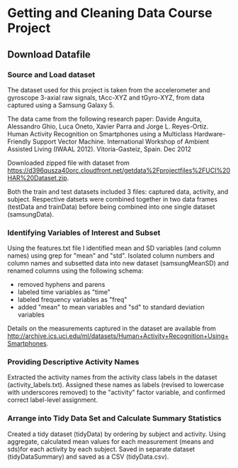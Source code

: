 # Getting and Cleaning Data Course Project
## Download Datafile

### Source and Load dataset

The dataset used for this project is taken from the accelerometer and gyroscope 3-axial raw signals,  tAcc-XYZ and tGyro-XYZ, from data captured using a Samsung Galaxy 5.

The data came from the following research paper:
 Davide Anguita, Alessandro Ghio, Luca Oneto, Xavier Parra and Jorge L. Reyes-Ortiz. Human Activity Recognition on Smartphones using a Multiclass Hardware-Friendly Support Vector Machine. International Workshop of Ambient Assisted Living (IWAAL 2012). Vitoria-Gasteiz, Spain. Dec 2012

Downloaded zipped file with dataset from https://d396qusza40orc.cloudfront.net/getdata%2Fprojectfiles%2FUCI%20HAR%20Dataset.zip.

Both the train and test datasets included 3 files: captured data, activity, and subject. Respective datsets were combined together in two data frames (testData and trainData) before being combined into one single dataset (samsungData).

### Identifying Variables of Interest and Subset

Using the features.txt file I identified mean and SD variables (and column names) using grep for "mean" and "std". Isolated column numbers and column names and subsetted data into new dataset (samsungMeanSD) and renamed columns using the following schema:

* removed hyphens and parens
* labeled time variables as "time"
* labeled frequency variables as "freq"
* added "mean" to mean variables and "sd" to standard deviation variables

Details on the measurements captured in the dataset are available from http://archive.ics.uci.edu/ml/datasets/Human+Activity+Recognition+Using+Smartphones.

### Providing Descriptive Activity Names

Extracted the activity names from the activity class labels in the dataset (activity_labels.txt). Assigned these names as labels (revised to lowercase with underscores removed) to the "activity" factor variable, and confirmed correct label-level assignment.


### Arrange into Tidy Data Set and Calculate Summary Statistics

Created a tidy dataset (tidyData) by ordering by subject and activity. Using aggregate, calculated mean values for each measurement (means and sds)for each activity by each subject. Saved in separate dataset (tidyDataSummary) and saved as a CSV (tidyData.csv).
